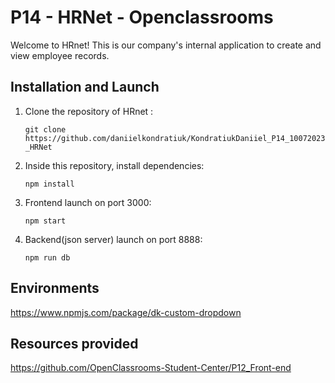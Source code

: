 # P14 - HRNet - Openclassrooms

Welcome to HRnet! This is our company's internal application to create and view employee records.

## Installation and Launch

1. Clone the repository of HRnet :

   `git clone https://github.com/daniielkondratiuk/KondratiukDaniiel_P14_10072023_HRNet`

2. Inside this repository, install dependencies:

   `npm install`

3. Frontend launch on port 3000:

   `npm start`

4. Backend(json server) launch on port 8888:

   `npm run db`

## Environments

https://www.npmjs.com/package/dk-custom-dropdown

## Resources provided

https://github.com/OpenClassrooms-Student-Center/P12_Front-end
